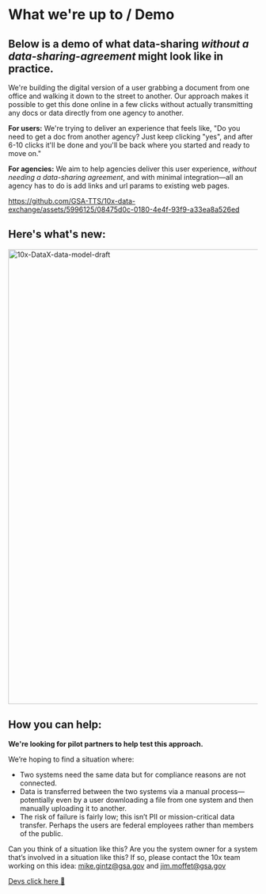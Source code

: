 # What we're up to / Demo

## Below is a demo of what data-sharing _without a data-sharing-agreement_ might look like in practice.

We're building the digital version of a user grabbing a document from one office and walking it down to the street to another. Our approach makes it possible to get this done online in a few clicks without actually transmitting any docs or data directly from one agency to another.

**For users:** We're trying to deliver an experience that feels like, "Do you need to get a doc from another agency? Just keep clicking "yes", and after 6-10 clicks it'll be done and you'll be back where you started and ready to move on." 

**For agencies:** We aim to help agencies deliver this user experience, *without needing a data-sharing agreement*, and with minimal integration—all an agency has to do is add links and url params to existing web pages.

https://github.com/GSA-TTS/10x-data-exchange/assets/5996125/08475d0c-0180-4e4f-93f9-a33ea8a526ed

## Here's what's new:

<img width="918" alt="10x-DataX-data-model-draft" src="https://github.com/GSA-TTS/10x-data-exchange/assets/5996125/4d58eeab-7067-46ce-8220-6cd451f5c34a">


## How you can help:

**We're looking for pilot partners to help test this approach.**

We’re hoping to find a situation where:

- Two systems need the same data but for compliance reasons are not connected.
- Data is transferred between the two systems via a manual process—potentially even by a user downloading a file from one system and then manually uploading it to another.
- The risk of failure is fairly low; this isn’t PII or mission-critical data transfer. Perhaps the users are federal employees rather than members of the public.

Can you think of a situation like this? Are you the system owner for a system that’s involved in a situation like this? If so, please contact the 10x team working on this idea: mike.gintz@gsa.gov and jim.moffet@gsa.gov

[Devs click here 🚀](https://github.com/GSA-TTS/10x-data-exchange/blob/main/DEV_SETUP.md)
